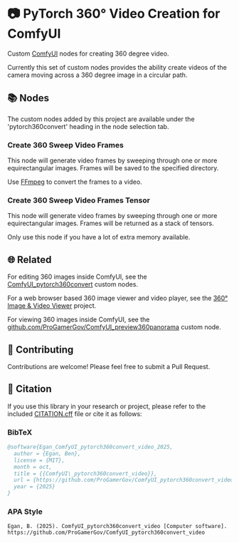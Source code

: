 # 📷 PyTorch 360° Video Creation for ComfyUI

Custom [ComfyUI](https://github.com/comfyanonymous/ComfyUI) nodes for creating 360 degree video.

Currently this set of custom nodes provides the ability create videos of the camera moving across a 360 degree image in a circular path.


## 📚 Nodes

The custom nodes added by this project are available under the 'pytorch360convert' heading in the node selection tab.

### Create 360 Sweep Video Frames

This node will generate video frames by sweeping through one or more equirectangular images. Frames will be saved to the specified directory.

Use [FFmpeg](https://www.ffmpeg.org/) to convert the frames to a video.

### Create 360 Sweep Video Frames Tensor

This node will generate video frames by sweeping through one or more equirectangular images. Frames will be returned as a stack of tensors.

Only use this node if you have a lot of extra memory available.

## 🌐 Related

For editing 360 images inside ComfyUI, see the [ComfyUI_pytorch360convert](https://github.com/ProGamerGov/ComfyUI_pytorch360convert) custom nodes.

For a web browser based 360 image viewer and video player, see the [360° Image & Video Viewer](https://github.com/ProGamerGov/html-360-viewer) project.

For viewing 360 images inside ComfyUI, see the [github.com/ProGamerGov/ComfyUI_preview360panorama](https://github.com/ProGamerGov/ComfyUI_preview360panorama) custom node.


## 🤝 Contributing

Contributions are welcome! Please feel free to submit a Pull Request.


## 🔬 Citation

If you use this library in your research or project, please refer to the included [CITATION.cff](CITATION.cff) file or cite it as follows:

### BibTeX
```bibtex
@software{Egan_ComfyUI_pytorch360convert_video_2025,
  author = {Egan, Ben},
  license = {MIT},
  month = oct,
  title = {{ComfyUI\_pytorch360convert_video}},
  url = {https://github.com/ProGamerGov/ComfyUI_pytorch360convert_video},
  year = {2025}
}
```

### APA Style
```
Egan, B. (2025). ComfyUI_pytorch360convert_video [Computer software]. https://github.com/ProGamerGov/ComfyUI_pytorch360convert_video
```
